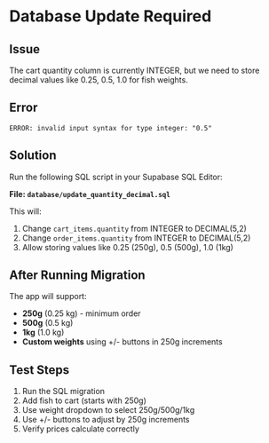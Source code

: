 # Database Update Required

## Issue
The cart quantity column is currently INTEGER, but we need to store decimal values like 0.25, 0.5, 1.0 for fish weights.

## Error
```
ERROR: invalid input syntax for type integer: "0.5"
```

## Solution
Run the following SQL script in your Supabase SQL Editor:

**File: `database/update_quantity_decimal.sql`**

This will:
1. Change `cart_items.quantity` from INTEGER to DECIMAL(5,2)
2. Change `order_items.quantity` from INTEGER to DECIMAL(5,2)
3. Allow storing values like 0.25 (250g), 0.5 (500g), 1.0 (1kg)

## After Running Migration
The app will support:
- **250g** (0.25 kg) - minimum order
- **500g** (0.5 kg) 
- **1kg** (1.0 kg)
- **Custom weights** using +/- buttons in 250g increments

## Test Steps
1. Run the SQL migration
2. Add fish to cart (starts with 250g)
3. Use weight dropdown to select 250g/500g/1kg
4. Use +/- buttons to adjust by 250g increments
5. Verify prices calculate correctly
